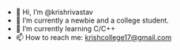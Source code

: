 - 👋 Hi, I’m @krishrivastav
- 👀 I’m currently a newbie and a college student.
- 🌱 I’m currently learning C/C++
- 📫 How to reach me: krishcollege17@gmail.com

<!---
krishrivastav/krishrivastav is a ✨ special ✨ repository because its `README.md` (this file) appears on your GitHub profile.
You can click the Preview link to take a look at your changes.
--->
